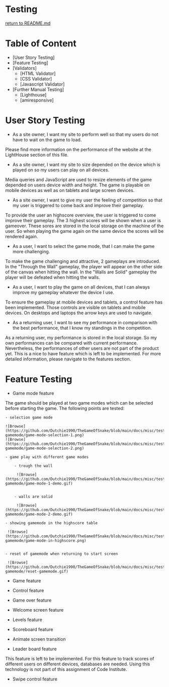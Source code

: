 # Testing

[return to README.md](https://github.com/Dutchie1990/TheGameOfSnake)

# Table of Content 
- [User Story Testing]
- [Feature Testing]
- [Validators]
    - [HTML Validator]
    - [CSS Validator]
    - [Javascript Validator]
- [Further Manual Testing]
    - [Lighthouse]
    - [amiresponsive]

# User Story Testing 

- As a site owner, I want my site to perform well so that my users do not have to wait on the game to load.

Please find more information on the performance of the website at the LightHouse section of this file. 

- As a site owner, I want my site to size depended on the device which is played on so my users can play on all devices.

Media queries and JavaScript are used to resize elements of the game depended on users device width and height. The game is playable on mobile devices as well as on tablets and large screen devices.

- As a site owner, I want to give my user the feeling of competition so that my user is triggered to come back and improve their gameplay.

To provide the user an highscore overview, the user is triggered to come improve their gameplay. The 3 highest scores will be shown when a user is gameover. These sores are stored in the local storage on the machine of the user. So when playing the game again on the same device the scores will be rendered again. 

- As a user, I want to select the game mode, that I can make the game more challenging.

To make the game challenging and attractive, 2 gameplays are introduced. In the "Through the Wall" gameplay, the player will appear on the other side of the canvas when hitting the wall. In the "Walls are Solid" gameplay the player will be defeated when hitting the walls. 

- As a user, I want to play the game on all devices, that I can always improve my gameplay whatever the device I use.

To ensure the gameplay at mobile devices and tablets, a control feature has been implemented. Those controls are visible on tablets and mobile devices. On desktops and laptops the arrow keys are used to navigate. 

- As a returning user, I want to see my performance in comparison with the best performance, that I know my standings in the competition.

As a returning user, my performance is stored in the local storage. So my own performances can be compared with current performance. Nevertheless, the performances of other users are not part of the product yet. This is a nice to have feature which is left to be implemented. For more detailed information, please navigate to the features section. 

# Feature Testing

- Game mode feature

The game should be played at two game modes which can be selected before starting the game. The following points are tested:

    - selection game mode 

    ![Browse](https://github.com/Dutchie1990/TheGameOfSnake/blob/main/docs/misc/testing-gamemode/game-mode-selection-1.png)
    ![Browse](https://github.com/Dutchie1990/TheGameOfSnake/blob/main/docs/misc/testing-gamemode/game-mode-selection-2.png)

    - game play with different game modes

        - trough the wall

         ![Browse](https://github.com/Dutchie1990/TheGameOfSnake/blob/main/docs/misc/testing-gamemode/game-mode-1-demo.gif)


        - walls are solid

         ![Browse](https://github.com/Dutchie1990/TheGameOfSnake/blob/main/docs/misc/testing-gamemode/game-mode-2-demo.gif)

    - showing gamemode in the highscore table

     ![Browse](https://github.com/Dutchie1990/TheGameOfSnake/blob/main/docs/misc/testing-gamemode/game-mode-in-highscore.png)


    - reset of gamemode when returning to start screen

     ![Browse](https://github.com/Dutchie1990/TheGameOfSnake/blob/main/docs/misc/testing-gamemode/reset-gamemode.gif)



- Game feature

- Control feature

- Game over feature

- Welcome screen feature

- Levels feature

- Scoreboard feature

- Animate screen transition

- Leader board feature

This feature is left to be implemented. For this feature to track scores of different users on different devices, databases are needed. Using this technology is not part of this assignment of Code Institute. 

- Swipe control feature